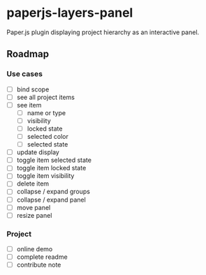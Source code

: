 # paperjs-layers-panel
Paper.js plugin displaying project hierarchy as an interactive panel.

## Roadmap
### Use cases 
- [ ] bind scope
- [ ] see all project items
- [ ] see item
    - [ ] name or type
    - [ ] visibility
    - [ ] locked state
    - [ ] selected color
    - [ ] selected state
- [ ] update display
- [ ] toggle item selected state
- [ ] toggle item locked state
- [ ] toggle item visibility
- [ ] delete item
- [ ] collapse / expand groups
- [ ] collapse / expand panel
- [ ] move panel
- [ ] resize panel
### Project
- [ ] online demo
- [ ] complete readme
- [ ] contribute note
